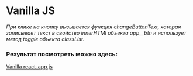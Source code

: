 # Vanilla JS

*При клике на кнопку вызывается функция changeButtonText, которая записывает текст в свойство innerHTMl объекта app__btn и использует метод toggle объекта classList.*

### Результат посмотреть можно здесь:

[Vanilla react-app.js](http://n92604gi.beget.tech/01-vanilla-js/)